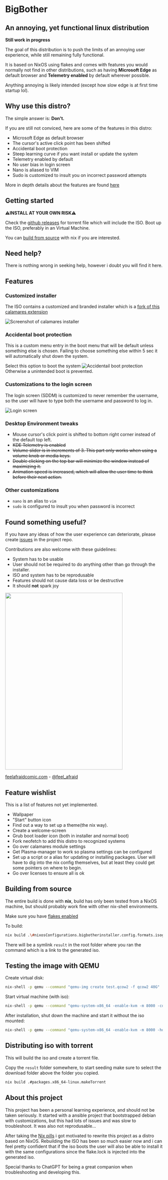# BigBother
## An annoying, yet functional linux distribution

**Still work in progress**

The goal of this distribution is to push the limits of an annoying user experience, while still remaining fully functional.

It is based on NixOS using flakes and comes with features you would normally not find in other distributions, such as having **Microsoft Edge** as default browser and **Telemetry enabled** by default wherever possible.

Anything annoying is likely intended (except how slow edge is at first time startup lol). 

## Why use this distro?

The simple answer is: **Don't.**

If you are still not conviced, here are some of the features in this distro:

- Microsoft Edge as default browser
- The cursor's active click point has been shifted
- Accidental boot protection
- Steep learning curve if you want install or update the system
- Telemetry enabled by default
- No user bias in login screen
- Nano is aliased to VIM
- Sudo is customized to insult you on incorrect password attempts

More in depth details about the features are found [here](#features)

## Getting started
**⚠️INSTALL AT YOUR OWN RISK⚠️**

Check the [github releases](https://github.com/BigBotherLinux/BigBother/releases) for torrent file which will include the ISO. Boot up the ISO, preferably in an Virtual Machine.

You can [build from source](#building-from-source) with nix if you are interested.

## Need help?

There is nothing wrong in seeking help, however i doubt you will find it here.

## Features 
### Customized installer
The ISO contains a customized and branded installer which is a [fork of this calamares extension](https://github.com/NixOS/calamares-nixos-extensions)

![Screenshot of calamares installer](images/calamares-installer.png)

### Accidental boot protection
This is a custom menu entry in the boot menu that will be default unless something else is chosen.
Failing to choose something else within 5 sec it will automatically shut down the system.

Select this option to boot the system
![Accidentail boot protection](images/boot-protection.png)
 Otherwise a unintended boot is prevented.
### Customizations to the login screen
The login screen (SDDM) is customized to never remember the username, so the user will have to type both the username and password to log in. 

![Login screen](images/login-screen.png)

### Desktop Environment tweaks
- Mouse cursor's click point is shifted to bottom right corner instead of the default top left.
- ~~KDE Telemetry is enabled~~
- ~~Volume slider is in increments of 3. This part only works when using a volume knob or media keys.~~
- ~~Double clicking on the top bar will minimize the window instead of maximizing it.~~
- ~~Animation speed is increased, which will allow the user time to think before their next action.~~

### Other customizations
- `nano` is an alias to `vim`
- `sudo` is configured to insult you when password is incorrect


## Found something useful?  
If you have any ideas of how the user experience can deteriorate, please create [issues](https://github.com/BigBotherLinux/BigBother/issues) in the project repo. 

Contributions are also welcome with these guidelines:

- System has to be usable
- User should not be required to do anything other than go through the installer.
- ISO and system has to be reprodusable
- Features should not cause data loss or be destructive
- It should **not** spark joy

<img src="https://feelafraidcomic.com/comics/2011-05-13-welcome-to-hell.png" width="375" height="563">

[feelafraidcomic.com](https://feelafraidcomic.com/60.php) - [@feel_afraid](https://twitter.com/feel_afraid)

## Feature wishlist
This is a list of features not yet implemented. 
- Wallpaper
- "Start" button icon
- Find out a way to set up a theme(the nix way).
- Create a welcome-screen
- Grub boot loader icon (both in installer and normal boot)
- Fork neofetch to add this distro to recognized systems
- Go over calamares module settings
- Get Plasma-manager to work so plasma settings can be configured
- Set up a script or a alias for updating or installing packages. User will have to dig into the nix config themselves, but at least they could get some pointers on where to begin.
- Go over licenses to ensure all is ok

## Building from source
The entire build is done with **nix**, build has only been tested from a NixOS machine, but should probably work fine with other nix-shell environments.

Make sure you have [flakes enabled](https://nixos.wiki/wiki/Flakes)

To build:

```bash
nix build .\#nixosConfigurations.bigbotherinstaller.config.formats.isogen
``` 

There will be a symlink `result` in the root folder where you ran the command which is a link to the generated iso.

## Testing the image with QEMU

Create virtual disk:
```bash
nix-shell -p qemu --command "qemu-img create test.qcow2 -f qcow2 40G"
```

Start virtual machine (with iso):
```bash
nix-shell -p qemu --command "qemu-system-x86_64 -enable-kvm -m 8000 -cdrom result -hda test.qcow2 -boot d -smp 4"
```


After installation, shut down the machine and start it without the iso mounted:
```bash
nix-shell -p qemu --command "qemu-system-x86_64 -enable-kvm -m 8000 -hda test.qcow2 -boot d -smp 4"
```

## Distributing iso with torrent

This will build the iso and create a torrent file. 

Copy the `result` folder somewhere, to start seeding make sure to select the download folder above the folder you copied.

```bash
nix build .#packages.x86_64-linux.makeTorrent
```

## About this project
This project has been a personal learning experience, and should not be taken seriously. It started with a ansible project that bootstrapped debian with customizations, but this had lots of issues and was slow to troubleshoot. It was also not reprodusable...

After taking the [Nix pills](https://nixos.org/guides/nix-pills/) i got motivated to rewrite this project as a distro based on NixOS. Rebuilding the ISO has been so much easier now and i can feel pretty confident that if the iso boots the user will also be able to install it with the same configurations since the flake.lock is injected into the generated iso.

Special thanks to ChatGPT for being a great companion when troubleshooting and developing this.